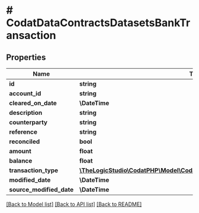 # # CodatDataContractsDatasetsBankTransaction

## Properties

Name | Type | Description | Notes
------------ | ------------- | ------------- | -------------
**id** | **string** |  | [optional]
**account_id** | **string** |  | [optional]
**cleared_on_date** | **\DateTime** |  | [optional]
**description** | **string** |  | [optional]
**counterparty** | **string** |  | [optional]
**reference** | **string** |  | [optional]
**reconciled** | **bool** |  | [optional]
**amount** | **float** |  | [optional]
**balance** | **float** |  | [optional]
**transaction_type** | [**\TheLogicStudio\CodatPHP\Model\CodatDataContractsDatasetsTransactionType**](CodatDataContractsDatasetsTransactionType.md) |  | [optional]
**modified_date** | **\DateTime** |  | [optional]
**source_modified_date** | **\DateTime** |  | [optional]

[[Back to Model list]](../../README.md#models) [[Back to API list]](../../README.md#endpoints) [[Back to README]](../../README.md)
